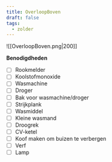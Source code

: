 ```yaml
---
title: OverloopBoven
draft: false
tags:
  - zolder
---
```

![[OverloopBoven.png|200]]

**Benodigdheden**
- [ ] Rookmelder
- [ ] Koolstofmonoxide 
- [ ] Wasmachine
- [ ] Droger
- [ ] Bak voor wasmachine/droger
- [ ] Strijkplank
- [ ] Wasmiddel
- [ ] Kleine wasmand
- [ ] Droogrek
- [ ] CV-ketel
- [ ] Koof maken om buizen te verbergen
- [ ] Verf
- [ ] Lamp